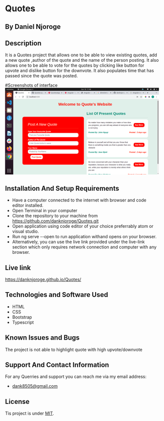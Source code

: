 # Quotes
## By Daniel Njoroge

## Description
It is a Quotes project that allows one to be able to view existing quotes, add a new quote ,author of the quote and the name of the person posting. It also allows one to be able to vote for the quotes by clicking like button for upvote and dislike button for the downvote. It also populates time that has passed since the quote was posted.

#Screenshots of interface
![Image](src/assets/home.png)


## Installation And Setup Requirements
* Have a computer connected to the internet with browser and code editor installed.
* Open Terminal in your computer
* Clone the repository to your machine from https://github.com/danknjoroge/Quotes.git
* Open application using code editor of your choice preferrably atom or visual studio.
* Run ng serve --open to run application withand opens on your browser.
* Alternatively, you can use the live link provided under the live-link section which only requires network connection and computer with any browser.

## Live link
https://danknjoroge.github.io/Quotes/

## Technologies and Software Used
* HTML
* CSS
* Bootstrap
* Typescript

## Known Issues and Bugs
The project is not able to highlight quote with high upvote/downvote

## Support And Contact Information
For any Querries and support you can reach me via my email address:
* dank8505@gmail.com

## License
Tis project is under [MIT](LICENSE).

